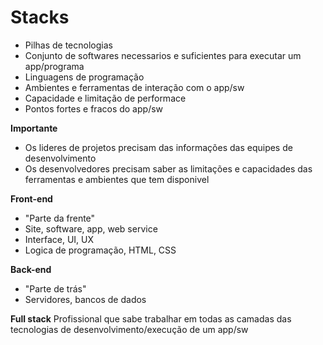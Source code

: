 # Stacks

- Pilhas de tecnologias
- Conjunto de softwares necessarios e suficientes para executar um app/programa
- Linguagens de programação
- Ambientes e ferramentas de interação com o app/sw
- Capacidade e limitação de performace
- Pontos fortes e fracos do app/sw

**Importante**

- Os lideres de projetos precisam das informações das equipes de desenvolvimento
- Os desenvolvedores precisam saber as limitações e capacidades das ferramentas e ambientes que tem disponivel


**Front-end**
- "Parte da frente"
- Site, software, app, web service
- Interface, UI, UX
- Logica de programação, HTML, CSS

**Back-end**
- "Parte de trás"
- Servidores, bancos de dados

**Full stack**
Profissional que sabe trabalhar em todas as camadas das tecnologias de desenvolvimento/execução de um app/sw